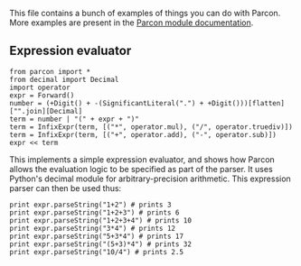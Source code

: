 This file contains a bunch of examples of things you can do with Parcon. More
examples are present in the [Parcon module documentation](parcon.html).

## Expression evaluator

	from parcon import *
	from decimal import Decimal
	import operator
	expr = Forward()
	number = (+Digit() + -(SignificantLiteral(".") + +Digit()))[flatten]["".join][Decimal]
	term = number | "(" + expr + ")"
	term = InfixExpr(term, [("*", operator.mul), ("/", operator.truediv)])
	term = InfixExpr(term, [("+", operator.add), ("-", operator.sub)])
	expr << term
	
This implements a simple expression evaluator, and shows how Parcon allows the
evaluation logic to be specified as part of the parser. It uses Python's
decimal module for arbitrary-precision arithmetic. This expression parser can
then be used thus:

	print expr.parseString("1+2") # prints 3
	print expr.parseString("1+2+3") # prints 6
	print expr.parseString("1+2+3+4") # prints 10
	print expr.parseString("3*4") # prints 12
	print expr.parseString("5+3*4") # prints 17
	print expr.parseString("(5+3)*4") # prints 32
	print expr.parseString("10/4") # prints 2.5
